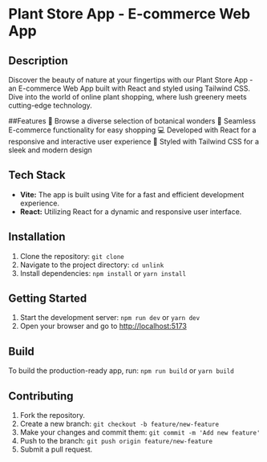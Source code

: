  # Plant Store App - E-commerce Web App

## Description
Discover the beauty of nature at your fingertips with our Plant Store App - an E-commerce Web App built with React and styled using Tailwind CSS. Dive into the world of online plant shopping, where lush greenery meets cutting-edge technology.

##Features
🌱 Browse a diverse selection of botanical wonders
🛒 Seamless E-commerce functionality for easy shopping
💻 Developed with React for a responsive and interactive user experience
🎨 Styled with Tailwind CSS for a sleek and modern design

## Tech Stack
- **Vite:** The app is built using Vite for a fast and efficient development experience.
- **React:** Utilizing React for a dynamic and responsive user interface.

## Installation
1. Clone the repository: `git clone `
2. Navigate to the project directory: `cd unlink`
3. Install dependencies: `npm install` or `yarn install`

## Getting Started
1. Start the development server: `npm run dev` or `yarn dev`
2. Open your browser and go to [http://localhost:5173](http://localhost:5173)

## Build
To build the production-ready app, run: `npm run build` or `yarn build`

## Contributing
1. Fork the repository.
2. Create a new branch: `git checkout -b feature/new-feature`
3. Make your changes and commit them: `git commit -m 'Add new feature'`
4. Push to the branch: `git push origin feature/new-feature`
5. Submit a pull request.
